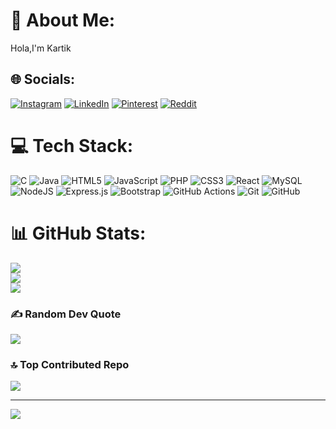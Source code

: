 # 💫 About Me:
Hola,I'm Kartik
## 🌐 Socials:
[![Instagram](https://img.shields.io/badge/Instagram-%23E4405F.svg?logo=Instagram&logoColor=white)](https://instagram.com/_kartik_gopal_) [![LinkedIn](https://img.shields.io/badge/LinkedIn-%230077B5.svg?logo=linkedin&logoColor=white)](https://linkedin.com/in/kartik-gopal-4552452a1) [![Pinterest](https://img.shields.io/badge/Pinterest-%23E60023.svg?logo=Pinterest&logoColor=white)](https://pinterest.com/kartikgopal01) [![Reddit](https://img.shields.io/badge/Reddit-%23FF4500.svg?logo=Reddit&logoColor=white)](https://reddit.com/user/Almond1925) 

# 💻 Tech Stack:
![C](https://img.shields.io/badge/c-%2300599C.svg?style=for-the-badge&logo=c&logoColor=white) ![Java](https://img.shields.io/badge/java-%23ED8B00.svg?style=for-the-badge&logo=openjdk&logoColor=white) ![HTML5](https://img.shields.io/badge/html5-%23E34F26.svg?style=for-the-badge&logo=html5&logoColor=white) ![JavaScript](https://img.shields.io/badge/javascript-%23323330.svg?style=for-the-badge&logo=javascript&logoColor=%23F7DF1E) ![PHP](https://img.shields.io/badge/php-%23777BB4.svg?style=for-the-badge&logo=php&logoColor=white) ![CSS3](https://img.shields.io/badge/css3-%231572B6.svg?style=for-the-badge&logo=css3&logoColor=white) ![React](https://img.shields.io/badge/react-%2320232a.svg?style=for-the-badge&logo=react&logoColor=%2361DAFB) ![MySQL](https://img.shields.io/badge/mysql-4479A1.svg?style=for-the-badge&logo=mysql&logoColor=white) ![NodeJS](https://img.shields.io/badge/node.js-6DA55F?style=for-the-badge&logo=node.js&logoColor=white) ![Express.js](https://img.shields.io/badge/express.js-%23404d59.svg?style=for-the-badge&logo=express&logoColor=%2361DAFB) ![Bootstrap](https://img.shields.io/badge/bootstrap-%238511FA.svg?style=for-the-badge&logo=bootstrap&logoColor=white) ![GitHub Actions](https://img.shields.io/badge/github%20actions-%232671E5.svg?style=for-the-badge&logo=githubactions&logoColor=white) ![Git](https://img.shields.io/badge/git-%23F05033.svg?style=for-the-badge&logo=git&logoColor=white) ![GitHub](https://img.shields.io/badge/github-%23121011.svg?style=for-the-badge&logo=github&logoColor=white)
# 📊 GitHub Stats:
![](https://github-readme-stats.vercel.app/api?username=kartikgopal01&theme=dark&hide_border=false&include_all_commits=true&count_private=true)<br/>
![](https://github-readme-streak-stats.herokuapp.com/?user=kartikgopal01&theme=dark&hide_border=false)<br/>
![](https://github-readme-stats.vercel.app/api/top-langs/?username=kartikgopal01&theme=dark&hide_border=false&include_all_commits=true&count_private=true&layout=compact)

### ✍️ Random Dev Quote
![](https://quotes-github-readme.vercel.app/api?type=horizontal&theme=radical)

### 🔝 Top Contributed Repo
![](https://github-contributor-stats.vercel.app/api?username=kartikgopal01&limit=5&theme=dark&combine_all_yearly_contributions=true)

---
[![](https://visitcount.itsvg.in/api?id=kartikgopal01&icon=0&color=0)](https://visitcount.itsvg.in)

<!-- Proudly created with GPRM ( https://gprm.itsvg.in ) -->
